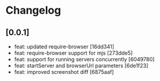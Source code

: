 # Changelog

## [0.0.1]

- feat: updated require-browser [16dd341]
- feat: require-browser support for mjs [273dde5]
- feat: support for running servers concurrently [6049780]
- feat: startServer and browserUrl parameters [6de1f23]
- feat: improved screenshot diff [6875aaf]